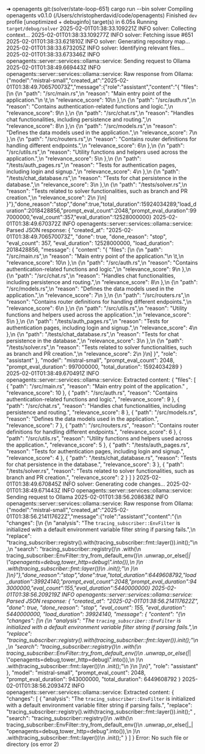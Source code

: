 ➜  openagents git:(solver/state-loop-651) cargo run --bin solver
   Compiling openagents v0.1.0 (/Users/christopherdavid/code/openagents)
    Finished `dev` profile [unoptimized + debuginfo] target(s) in 6.05s
     Running `target/debug/solver`
2025-02-01T01:38:33.109221Z  INFO solver: Collecting context...
2025-02-01T01:38:33.109277Z  INFO solver: Fetching issue #651
2025-02-01T01:38:33.621810Z  INFO solver: Generating repository map...
2025-02-01T01:38:33.673205Z  INFO solver: Identifying relevant files...
2025-02-01T01:38:33.673346Z  INFO openagents::server::services::ollama::service: Sending request to Ollama
2025-02-01T01:38:49.669443Z  INFO openagents::server::services::ollama::service: Raw response from Ollama: {"model":"mistral-small","created_at":"2025-02-01T01:38:49.706570073Z","message":{"role":"assistant","content":"{ \"files\": [\n    {\n        \"path\": \"/src/main.rs\",\n        \"reason\": \"Main entry point of the application.\"\n    \t,\n        \"relevance_score\": 10\n    },\n    {\n        \"path\": \"/src/auth.rs\",\n        \"reason\": \"Contains authentication-related functions and logic.\",\n        \"relevance_score\": 9\n    },\n    {\n        \"path\": \"/src/chat.rs\",\n        \"reason\": \"Handles chat functionalities, including persistence and routing.\",\n        \"relevance_score\": 8\n    },\n    {\n        \"path\": \"/src/models.rs\",\n        \"reason\": \"Defines the data models used in the application.\",\n        \"relevance_score\": 7\n    },\n    {\n        \"path\": \"/src/routers.rs\",\n        \"reason\": \"Contains router definitions for handling different endpoints.\",\n        \"relevance_score\": 6\n    },\n    {\n        \"path\": \"/src/utils.rs\",\n        \"reason\": \"Utility functions and helpers used across the application.\",\n        \"relevance_score\": 5\n    },\n    {\n        \"path\": \"/tests/auth_pages.rs\",\n        \"reason\": \"Tests for authentication pages, including login and signup.\",\n        \"relevance_score\": 4\n    },\n    {\n        \"path\": \"/tests/chat_database.rs\",\n        \"reason\": \"Tests for chat persistence in the database.\",\n        \"relevance_score\": 3\n    },\n    {\n        \"path\": \"/tests/solver.rs\",\n        \"reason\": \"Tests related to solver functionalities, such as branch and PR creation.\",\n        \"relevance_score\": 2\n    }\n] }"},"done_reason":"stop","done":true,"total_duration":15924034289,"load_duration":2018428856,"prompt_eval_count":2048,"prompt_eval_duration":997000000,"eval_count":357,"eval_duration":12528000000}
2025-02-01T01:38:49.670372Z  INFO openagents::server::services::ollama::service: Parsed JSON response: {
  "created_at": "2025-02-01T01:38:49.706570073Z",
  "done": true,
  "done_reason": "stop",
  "eval_count": 357,
  "eval_duration": 12528000000,
  "load_duration": 2018428856,
  "message": {
    "content": "{ \"files\": [\n    {\n        \"path\": \"/src/main.rs\",\n        \"reason\": \"Main entry point of the application.\"\n    \t,\n        \"relevance_score\": 10\n    },\n    {\n        \"path\": \"/src/auth.rs\",\n        \"reason\": \"Contains authentication-related functions and logic.\",\n        \"relevance_score\": 9\n    },\n    {\n        \"path\": \"/src/chat.rs\",\n        \"reason\": \"Handles chat functionalities, including persistence and routing.\",\n        \"relevance_score\": 8\n    },\n    {\n        \"path\": \"/src/models.rs\",\n        \"reason\": \"Defines the data models used in the application.\",\n        \"relevance_score\": 7\n    },\n    {\n        \"path\": \"/src/routers.rs\",\n        \"reason\": \"Contains router definitions for handling different endpoints.\",\n        \"relevance_score\": 6\n    },\n    {\n        \"path\": \"/src/utils.rs\",\n        \"reason\": \"Utility functions and helpers used across the application.\",\n        \"relevance_score\": 5\n    },\n    {\n        \"path\": \"/tests/auth_pages.rs\",\n        \"reason\": \"Tests for authentication pages, including login and signup.\",\n        \"relevance_score\": 4\n    },\n    {\n        \"path\": \"/tests/chat_database.rs\",\n        \"reason\": \"Tests for chat persistence in the database.\",\n        \"relevance_score\": 3\n    },\n    {\n        \"path\": \"/tests/solver.rs\",\n        \"reason\": \"Tests related to solver functionalities, such as branch and PR creation.\",\n        \"relevance_score\": 2\n    }\n] }",
    "role": "assistant"
  },
  "model": "mistral-small",
  "prompt_eval_count": 2048,
  "prompt_eval_duration": 997000000,
  "total_duration": 15924034289
}
2025-02-01T01:38:49.670491Z  INFO openagents::server::services::ollama::service: Extracted content: { "files": [
    {
        "path": "/src/main.rs",
        "reason": "Main entry point of the application."
        ,
        "relevance_score": 10
    },
    {
        "path": "/src/auth.rs",
        "reason": "Contains authentication-related functions and logic.",
        "relevance_score": 9
    },
    {
        "path": "/src/chat.rs",
        "reason": "Handles chat functionalities, including persistence and routing.",
        "relevance_score": 8
    },
    {
        "path": "/src/models.rs",
        "reason": "Defines the data models used in the application.",
        "relevance_score": 7
    },
    {
        "path": "/src/routers.rs",
        "reason": "Contains router definitions for handling different endpoints.",
        "relevance_score": 6
    },
    {
        "path": "/src/utils.rs",
        "reason": "Utility functions and helpers used across the application.",
        "relevance_score": 5
    },
    {
        "path": "/tests/auth_pages.rs",
        "reason": "Tests for authentication pages, including login and signup.",
        "relevance_score": 4
    },
    {
        "path": "/tests/chat_database.rs",
        "reason": "Tests for chat persistence in the database.",
        "relevance_score": 3
    },
    {
        "path": "/tests/solver.rs",
        "reason": "Tests related to solver functionalities, such as branch and PR creation.",
        "relevance_score": 2
    }
] }
2025-02-01T01:38:49.670845Z  INFO solver: Generating code changes...
2025-02-01T01:38:49.671443Z  INFO openagents::server::services::ollama::service: Sending request to Ollama
2025-02-01T01:38:56.208638Z  INFO openagents::server::services::ollama::service: Raw response from Ollama: {"model":"mistral-small","created_at":"2025-02-01T01:38:56.214117622Z","message":{"role":"assistant","content":"{\n  \"changes\": [\n    {\n      \"analysis\": \"The `tracing_subscriber::EnvFilter` is initialized with a default environment variable filter string if parsing fails.\",\n      \"replace\": \"tracing_subscriber::registry().with(tracing_subscriber::fmt::layer()).init();\"\n    ,\n      \"search\": \"tracing_subscriber::registry()\\n        .with(\\n            tracing_subscriber::EnvFilter::try_from_default_env()\\n                .unwrap_or_else(|_| \\\"openagents=debug,tower_http=debug\\\".into()),\\n        )\\n        .with(tracing_subscriber::fmt::layer())\\n        .init();\"\n    }\n  ]\n}"},"done_reason":"stop","done":true,"total_duration":6449608792,"load_duration":39924140,"prompt_eval_count":2048,"prompt_eval_duration":943000000,"eval_count":155,"eval_duration":5440000000}
2025-02-01T01:38:56.209219Z  INFO openagents::server::services::ollama::service: Parsed JSON response: {
  "created_at": "2025-02-01T01:38:56.214117622Z",
  "done": true,
  "done_reason": "stop",
  "eval_count": 155,
  "eval_duration": 5440000000,
  "load_duration": 39924140,
  "message": {
    "content": "{\n  \"changes\": [\n    {\n      \"analysis\": \"The `tracing_subscriber::EnvFilter` is initialized with a default environment variable filter string if parsing fails.\",\n      \"replace\": \"tracing_subscriber::registry().with(tracing_subscriber::fmt::layer()).init();\"\n    ,\n      \"search\": \"tracing_subscriber::registry()\\n        .with(\\n            tracing_subscriber::EnvFilter::try_from_default_env()\\n                .unwrap_or_else(|_| \\\"openagents=debug,tower_http=debug\\\".into()),\\n        )\\n        .with(tracing_subscriber::fmt::layer())\\n        .init();\"\n    }\n  ]\n}",
    "role": "assistant"
  },
  "model": "mistral-small",
  "prompt_eval_count": 2048,
  "prompt_eval_duration": 943000000,
  "total_duration": 6449608792
}
2025-02-01T01:38:56.209347Z  INFO openagents::server::services::ollama::service: Extracted content: {
  "changes": [
    {
      "analysis": "The `tracing_subscriber::EnvFilter` is initialized with a default environment variable filter string if parsing fails.",
      "replace": "tracing_subscriber::registry().with(tracing_subscriber::fmt::layer()).init();"
    ,
      "search": "tracing_subscriber::registry()\n        .with(\n            tracing_subscriber::EnvFilter::try_from_default_env()\n                .unwrap_or_else(|_| \"openagents=debug,tower_http=debug\".into()),\n        )\n        .with(tracing_subscriber::fmt::layer())\n        .init();"
    }
  ]
}
Error: No such file or directory (os error 2)
